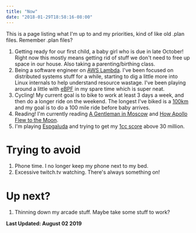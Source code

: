 ```yaml
---
title: "Now"
date: "2018-01-29T18:58:16-08:00"
---
```


This is a page listing what I'm up to and my priorities, kind of like old .plan files. Remember .plan files?

1. Getting ready for our first child, a baby girl who is due in late October! Right now this mostly means getting rid of stuff we don't need to free up space in our house. Also taking a parenting/birthing class.
1. Being a software engineer on [AWS Lambda](https://aws.amazon.com/lambda/). I've been focused on distributed systems stuff for a while, starting to dig a little more into Linux internals to help understand resource wastage. I've been playing around a little with [eBPF](http://www.brendangregg.com/blog/2019-01-01/learn-ebpf-tracing.html) in my spare time which is super neat.
1. Cycling! My current goal is to bike to work at least 3 days a week, and then do a longer ride on the weekend. The longest I've biked is a [100km](/posts/metric-century-ride/) and my goal is to do a 100 mile ride before baby arrives.
1. Reading! I'm currently reading [A Gentleman in Moscow](https://www.goodreads.com/book/show/34066798-a-gentleman-in-moscow) and [How Apollo Flew to the Moon](https://www.goodreads.com/book/show/2323178.How_Apollo_Flew_to_the_Moon).
1. I'm playing [Espgaluda](http://www.world-of-arcades.net/Cave/Espgaluda/Espgaluda.htm) and trying to get my [1cc score](/posts/espgaluda-1cc-27mil/) above 30 million.

# Trying to avoid

1. Phone time. I no longer keep my phone next to my bed.
1. Excessive twitch.tv watching. There's always something on!

# Up next?

1. Thinning down my arcade stuff. Maybe take some stuff to work?

**Last Updated: August 02 2019**
